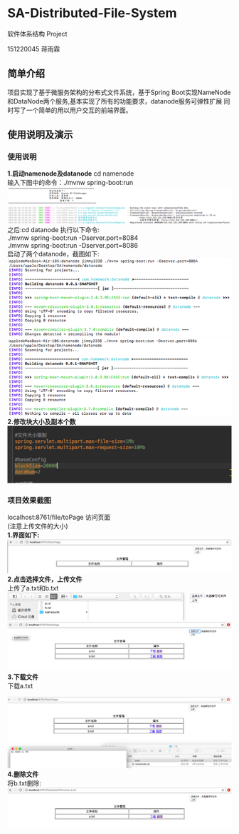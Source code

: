 # SA-Distributed-File-System
软件体系结构 Project  

151220045 蒋雨霖

## 简单介绍
项目实现了基于微服务架构的分布式文件系统，基于Spring Boot实现NameNode和DataNode两个服务,基本实现了所有的功能要求，datanode服务可弹性扩展
同时写了一个简单的用以用户交互的前端界面。

## 使用说明及演示
### 使用说明
**1.启动namenode及datanode**
cd namenode  
输入下图中的命令：./mvnw spring-boot:run  
![image](https://github.com/jimmy233/SA-Distributed-File-System/blob/master/image/startnamenode.png)
之后:cd datanode 执行以下命令:  
./mvnw spring-boot:run -Dserver.port=8084  
./mvnw spring-boot:run -Dserver.port=8086  
启动了两个datanode，截图如下:
![image](https://github.com/jimmy233/SA-Distributed-File-System/blob/master/image/datanode1.png)
![image](https://github.com/jimmy233/SA-Distributed-File-System/blob/master/image/datanode2.png)
**2.修改块大小及副本个数**  
![image](https://github.com/jimmy233/SA-Distributed-File-System/blob/master/image/size.png)

### 项目效果截图
localhost:8761/file/toPage 访问页面  
(注意上传文件的大小)  
**1.界面如下:**  
![image](https://github.com/jimmy233/SA-Distributed-File-System/blob/master/image/page.png)
**2.点击选择文件，上传文件**  
上传了a.txt和b.txt
![image](https://github.com/jimmy233/SA-Distributed-File-System/blob/master/image/selectfile.png)
![image](https://github.com/jimmy233/SA-Distributed-File-System/blob/master/image/upload.png)
**3.下载文件**  
下载a.txt  

![image](https://github.com/jimmy233/SA-Distributed-File-System/blob/master/image/download.png)
**4.删除文件**  
将b.txt删除:
![image](https://github.com/jimmy233/SA-Distributed-File-System/blob/master/image/delete.png)




